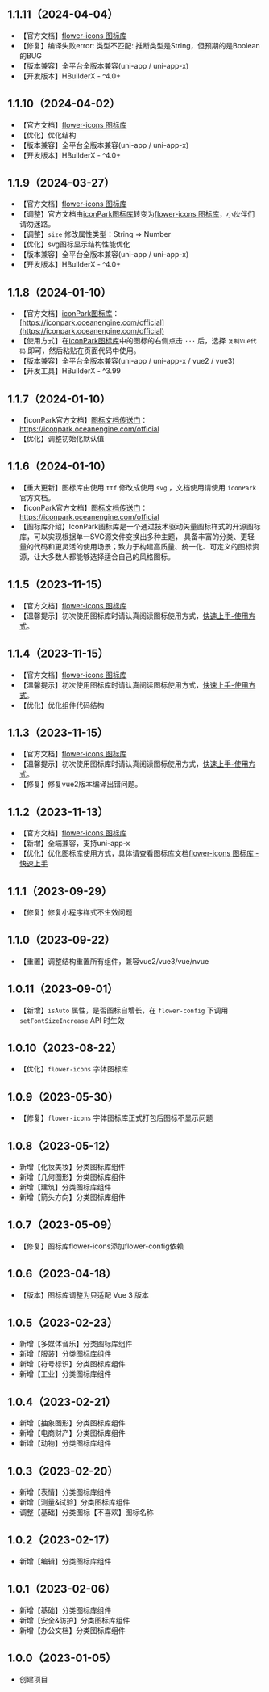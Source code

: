 ## 1.1.11（2024-04-04）
- 【官方文档】[flower-icons 图标库](https://flowerui.com/documents/flower-icons/icons.html)
- 【修复】编译失败error: 类型不匹配: 推断类型是String，但预期的是Boolean的BUG
- 【版本兼容】全平台全版本兼容(uni-app / uni-app-x)
- 【开发版本】HBuilderX - ^4.0+
## 1.1.10（2024-04-02）
- 【官方文档】[flower-icons 图标库](https://flowerui.com/documents/flower-icons/icons.html)
- 【优化】优化结构
- 【版本兼容】全平台全版本兼容(uni-app / uni-app-x)
- 【开发版本】HBuilderX - ^4.0+
## 1.1.9（2024-03-27）
- 【官方文档】[flower-icons 图标库](https://flowerui.com/documents/flower-icons/icons.html)
- 【调整】官方文档由[iconPark图标库](https://iconpark.oceanengine.com/official)转变为[flower-icons 图标库](https://flowerui.com/documents/flower-icons/icons.html)，小伙伴们请勿迷路。
- 【调整】`size` 修改属性类型：String => Number
- 【优化】svg图标显示结构性能优化
- 【版本兼容】全平台全版本兼容(uni-app / uni-app-x)
- 【开发版本】HBuilderX - ^4.0+
## 1.1.8（2024-01-10）
- 【官方文档】[iconPark图标库](https://iconpark.oceanengine.com/official)：[https://iconpark.oceanengine.com/official](https://iconpark.oceanengine.com/official)
- 【使用方式】在[iconPark图标库](https://iconpark.oceanengine.com/official)中的图标的右侧点击 `···` 后，选择 `复制Vue代码` 即可，然后粘贴在页面代码中使用。
- 【版本兼容】全平台全版本兼容(uni-app / uni-app-x / vue2 / vue3)
- 【开发工具】HBuilderX - ^3.99
## 1.1.7（2024-01-10）
- 【iconPark官方文档】[图标文档传送门](https://iconpark.oceanengine.com/official)：https://iconpark.oceanengine.com/official
- 【优化】调整初始化默认值
## 1.1.6（2024-01-10）
- 【重大更新】图标库由使用 `ttf` 修改成使用 `svg` ，文档使用请使用 `iconPark` 官方文档。
- 【iconPark官方文档】[图标文档传送门](https://iconpark.oceanengine.com/official)：https://iconpark.oceanengine.com/official
- 【图标库介绍】IconPark图标库是一个通过技术驱动矢量图标样式的开源图标库，可以实现根据单一SVG源文件变换出多种主题， 具备丰富的分类、更轻量的代码和更灵活的使用场景；致力于构建高质量、统一化、可定义的图标资源，让大多数人都能够选择适合自己的风格图标。
## 1.1.5（2023-11-15）
- 【官方文档】[flower-icons 图标库](https://flowerui.com/documents/flower-icons/guide/sketch.html)
- 【温馨提示】初次使用图标库时请认真阅读图标使用方式，[快速上手-使用方式](https://www.flowerui.com/documents/flower-icons/guide/install.html#%E4%BD%BF%E7%94%A8%E6%96%B9%E5%BC%8F)。
## 1.1.4（2023-11-15）
- 【官方文档】[flower-icons 图标库](https://flowerui.com/documents/flower-icons/guide/sketch.html)
- 【温馨提示】初次使用图标库时请认真阅读图标使用方式，[快速上手-使用方式](https://www.flowerui.com/documents/flower-icons/guide/install.html#%E4%BD%BF%E7%94%A8%E6%96%B9%E5%BC%8F)。
- 【优化】优化组件代码结构
## 1.1.3（2023-11-15）
- 【官方文档】[flower-icons 图标库](https://flowerui.com/documents/flower-icons/guide/sketch.html)
- 【温馨提示】初次使用图标库时请认真阅读图标使用方式，[快速上手-使用方式](https://www.flowerui.com/documents/flower-icons/guide/install.html#%E4%BD%BF%E7%94%A8%E6%96%B9%E5%BC%8F)。
- 【修复】修复vue2版本编译出错问题。
## 1.1.2（2023-11-13）
- 【官方文档】[flower-icons 图标库](https://flowerui.com/documents/flower-icons/guide/sketch.html)
- 【新增】全端兼容，支持uni-app-x
- 【优化】优化图标库使用方式，具体请查看图标库文档[flower-icons 图标库 - 快速上手](https://flowerui.com/documents/flower-icons/guide/install.html#使用方式)
## 1.1.1（2023-09-29）
- 【修复】修复小程序样式不生效问题
## 1.1.0（2023-09-22）
- 【重置】调整结构重置所有组件，兼容vue2/vue3/vue/nvue
## 1.0.11（2023-09-01）
- 【新增】`isAuto` 属性，是否图标自增长，在 `flower-config` 下调用 `setFontSizeIncrease` API 时生效
## 1.0.10（2023-08-22）
- 【优化】`flower-icons` 字体图标库
## 1.0.9（2023-05-30）
- 【修复】`flower-icons` 字体图标库正式打包后图标不显示问题
## 1.0.8（2023-05-12）
- 新增【化妆美妆】分类图标库组件
- 新增【几何图形】分类图标库组件
- 新增【建筑】分类图标库组件
- 新增【箭头方向】分类图标库组件
## 1.0.7（2023-05-09）
- 【修复】图标库flower-icons添加flower-config依赖
## 1.0.6（2023-04-18）
- 【版本】图标库调整为只适配 Vue 3 版本
## 1.0.5（2023-02-23）
- 新增【多媒体音乐】分类图标库组件
- 新增【服装】分类图标库组件
- 新增【符号标识】分类图标库组件
- 新增【工业】分类图标库组件
## 1.0.4（2023-02-21）
- 新增【抽象图形】分类图标库组件
- 新增【电商财产】分类图标库组件
- 新增【动物】分类图标库组件
## 1.0.3（2023-02-20）
- 新增【表情】分类图标库组件
- 新增【测量&试验】分类图标库组件
- 调整【基础】分类图标【不喜欢】图标名称
## 1.0.2（2023-02-17）
- 新增【编辑】分类图标库组件
## 1.0.1（2023-02-06）
- 新增【基础】分类图标库组件
- 新增【安全&防护】分类图标库组件
- 新增【办公文档】分类图标库组件
## 1.0.0（2023-01-05）
- 创建项目